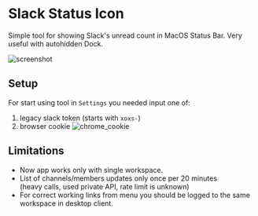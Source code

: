 # Slack Status Icon

Simple tool for showing Slack's unread count in MacOS Status Bar.
Very useful with autohidden Dock.

![screenshot](docs/screenshot_1.png)

## Setup

For start using tool in `Settings` you needed input one of:
1) legacy slack token (starts with `xoxs-`)
2) browser cookie
![chrome_cookie](docs/chrome_cookie.png)


## Limitations

- Now app works only with single workspace.
- List of channels/members updates only once per 20 minutes  
(heavy calls, used private API, rate limit is unknown)
- For correct working links from menu you should be logged to the same workspace in desktop client.
